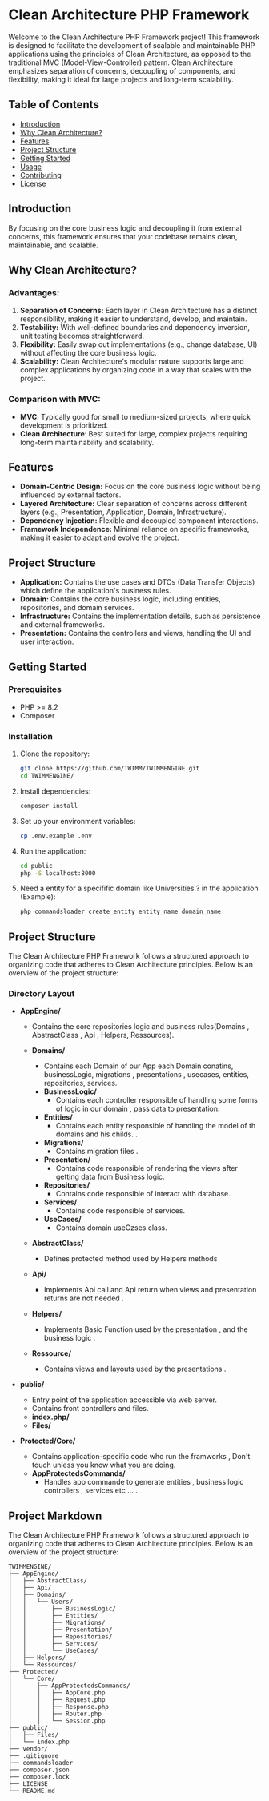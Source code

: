 # Clean Architecture PHP Framework

Welcome to the Clean Architecture PHP Framework project! This framework is designed to facilitate the development of scalable and maintainable PHP applications using the principles of Clean Architecture, as opposed to the traditional MVC (Model-View-Controller) pattern. Clean Architecture emphasizes separation of concerns, decoupling of components, and flexibility, making it ideal for large projects and long-term scalability.

## Table of Contents
- [Introduction](#introduction)
- [Why Clean Architecture?](#why-clean-architecture)
- [Features](#features)
- [Project Structure](#project-structure)
- [Getting Started](#getting-started)
- [Usage](#usage)
- [Contributing](#contributing)
- [License](#license)

## Introduction

By focusing on the core business logic and decoupling it from external concerns, this framework ensures that your codebase remains clean, maintainable, and scalable.

## Why Clean Architecture?

### Advantages:
1. **Separation of Concerns:** Each layer in Clean Architecture has a distinct responsibility, making it easier to understand, develop, and maintain.
2. **Testability:** With well-defined boundaries and dependency inversion, unit testing becomes straightforward.
3. **Flexibility:** Easily swap out implementations (e.g., change database, UI) without affecting the core business logic.
4. **Scalability:** Clean Architecture's modular nature supports large and complex applications by organizing code in a way that scales with the project.

### Comparison with MVC:
- **MVC**: Typically good for small to medium-sized projects, where quick development is prioritized.
- **Clean Architecture**: Best suited for large, complex projects requiring long-term maintainability and scalability.

## Features

- **Domain-Centric Design:** Focus on the core business logic without being influenced by external factors.
- **Layered Architecture:** Clear separation of concerns across different layers (e.g., Presentation, Application, Domain, Infrastructure).
- **Dependency Injection:** Flexible and decoupled component interactions.
- **Framework Independence:** Minimal reliance on specific frameworks, making it easier to adapt and evolve the project.

## Project Structure






- **Application:** Contains the use cases and DTOs (Data Transfer Objects) which define the application's business rules.
- **Domain:** Contains the core business logic, including entities, repositories, and domain services.
- **Infrastructure:** Contains the implementation details, such as persistence and external frameworks.
- **Presentation:** Contains the controllers and views, handling the UI and user interaction.

## Getting Started

### Prerequisites

- PHP >= 8.2
- Composer

### Installation

1. Clone the repository:
    ```bash
    git clone https://github.com/TWIMM/TWIMMENGINE.git
    cd TWIMMENGINE/
    ```

2. Install dependencies:
    ```bash
    composer install
    
    ```

3. Set up your environment variables:
    ```bash
    cp .env.example .env
    ```

4. Run the application:
    ```bash
    cd public
    php -S localhost:8000
    ```

5. Need a entity for a specifific domain like Universities ? in the application (Example):
    ```bash
    php commandsloader create_entity entity_name domain_name
    ```

## Project Structure

The Clean Architecture PHP Framework follows a structured approach to organizing code that adheres to Clean Architecture principles. Below is an overview of the project structure:

### Directory Layout

- **AppEngine/**
  - Contains the core repositories logic and business rules(Domains , AbstractClass , Api , Helpers, Ressources).

  - **Domains/**
    - Contains each Domain of our App each Domain conatins, businessLogic, migrations , presentations , usecases, entities, repositories, services.
    - **BusinessLogic/**
        - Contains each controller responsible of handling some forms of logic in our domain , pass data to presentation.
    - **Entities/**
        - Contains each entity responsible of handling the model of th domains and his childs. .
    - **Migrations/**
        - Contains migration files .
    - **Presentation/**
        - Contains code responsible of rendering the views after getting data from Business logic.
    - **Repositories/**
        - Contains code responsible of interact with database.
    - **Services/**
        - Contains code responsible of services.
    - **UseCases/**
        - Contains domain useCzses class.

  - **AbstractClass/**
    - Defines protected method used by Helpers methods

  - **Api/**
    - Implements Api call and Api return when views and presentation returns are not needed .

  - **Helpers/**
    - Implements Basic Function used by the presentation , and the business logic .

  - **Ressource/**
    - Contains views and layouts used by the presentations .

- **public/**
  - Entry point of the application accessible via web server.
  - Contains front controllers and files.
  - **index.php/**
  - **Files/**

- **Protected/Core/**
  - Contains application-specific code who run the framworks , Don't touch unless you know what you are doing.
  - **AppProtectedsCommands/**
    - Handles app commande to generate entities , business logic controllers , services etc ...  .
 
## Project Markdown

The Clean Architecture PHP Framework follows a structured approach to organizing code that adheres to Clean Architecture principles. Below is an overview of the project structure:

```plaintext
TWIMMENGINE/
├── AppEngine/
│   ├── AbstractClass/
│   ├── Api/
│   ├── Domains/
│   │   └── Users/
│   │       ├── BusinessLogic/
│   │       ├── Entities/
│   │       ├── Migrations/
│   │       ├── Presentation/
│   │       ├── Repositories/
│   │       ├── Services/
│   │       └── UseCases/
│   ├── Helpers/
│   └── Ressources/
├── Protected/
│   └── Core/
│       ├── AppProtectedsCommands/
│       │   ├── AppCore.php
│       │   ├── Request.php
│       │   ├── Response.php
│       │   ├── Router.php
│       │   └── Session.php
├── public/
│   ├── Files/
│   └── index.php
├── vendor/
├── .gitignore
├── commandsloader
├── composer.json
├── composer.lock
├── LICENSE
└── README.md

